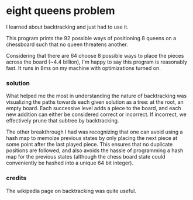 # eight queens problem
I learned about backtracking and just had to use it.

This program prints the 92 possible ways of positioning 8 queens on a chessboard such that no queen threatens another.

Considering that there are 64 choose 8 possible ways to place the pieces across the board (~4.4 billion), I'm happy to say this program is reasonably fast. It runs in 8ms on my machine with optimizations turned on.

### solution
What helped me the most in understanding the nature of backtracking was visualizing the paths towards each given solution as a tree: at the root, an empty board.
Each successive level adds a piece to the board, and each new addition can either be considered correct or incorrect. If incorrect, we effectively prune that subtree by backtracking.

The other breakthrough I had was recognizing that one can avoid using a hash map to memoize previous states by only placing the next piece at some point after the last played piece. This ensures that no duplicate positions are followed, and also avoids the hassle of programming a hash map for the previous states (although the chess board state could conveniently be hashed into a unique 64 bit integer).

### credits
The wikipedia page on backtracking was quite useful.
